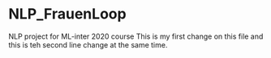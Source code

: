 # NLP_FrauenLoop
NLP project for ML-inter 2020 course
This is my first change on this file
and this is teh second line change at the same time.